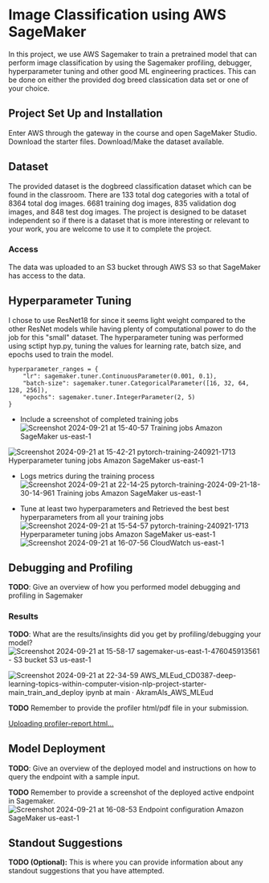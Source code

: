 # Image Classification using AWS SageMaker

In this project, we use AWS Sagemaker to train a pretrained model that can perform image classification by using the Sagemaker profiling, debugger, hyperparameter tuning and other good ML engineering practices. This can be done on either the provided dog breed classication data set or one of your choice.

## Project Set Up and Installation
Enter AWS through the gateway in the course and open SageMaker Studio. 
Download the starter files.
Download/Make the dataset available. 

## Dataset
The provided dataset is the dogbreed classification dataset which can be found in the classroom. There are 133 total dog categories with a total of 8364 total dog images.
6681 training dog images, 835 validation dog images, and 848 test dog images. The project is designed to be dataset independent so if there is a dataset that is more interesting or relevant to your work, you are welcome to use it to complete the project.

### Access
The data was uploaded to an S3 bucket through AWS S3 so that SageMaker has access to the data. 

## Hyperparameter Tuning
I chose to use ResNet18 for since it seems light weight compared to the other ResNet models while having plenty of computational power to do the job for this "small" dataset. The hyperparameter tuning was performed using sctipt hyp.py, tuning the values for learning rate, batch size, and epochs used to train the model.
```
hyperparameter_ranges = {
    "lr": sagemaker.tuner.ContinuousParameter(0.001, 0.1),
    "batch-size": sagemaker.tuner.CategoricalParameter([16, 32, 64, 128, 256]),
    "epochs": sagemaker.tuner.IntegerParameter(2, 5)
}
```

- Include a screenshot of completed training jobs
![Screenshot 2024-09-21 at 15-40-57 Training jobs Amazon SageMaker us-east-1](https://github.com/user-attachments/assets/de7a71bf-688a-4f9c-b95e-2b342fe8a640)


![Screenshot 2024-09-21 at 15-42-21 pytorch-training-240921-1713 Hyperparameter tuning jobs Amazon SageMaker us-east-1](https://github.com/user-attachments/assets/936e0e8a-d58f-4e43-8b5c-b09ee148a765)

- Logs metrics during the training process
![Screenshot 2024-09-21 at 22-14-25 pytorch-training-2024-09-21-18-30-14-961 Training jobs Amazon SageMaker us-east-1](https://github.com/user-attachments/assets/c56a1111-ef4a-4365-b3f5-3384c1f77280)

- Tune at least two hyperparameters and Retrieved the best best hyperparameters from all your training jobs
![Screenshot 2024-09-21 at 15-54-57 pytorch-training-240921-1713 Hyperparameter tuning jobs Amazon SageMaker us-east-1](https://github.com/user-attachments/assets/46b0c205-8cfb-4901-90f1-c5b7f3ff07e7)
![Screenshot 2024-09-21 at 16-07-56 CloudWatch us-east-1](https://github.com/user-attachments/assets/3b8e0e52-3ff7-4f46-ba82-e10009c5599d)


## Debugging and Profiling
**TODO**: Give an overview of how you performed model debugging and profiling in Sagemaker

### Results
**TODO**: What are the results/insights did you get by profiling/debugging your model?
![Screenshot 2024-09-21 at 15-58-17 sagemaker-us-east-1-476045913561 - S3 bucket S3 us-east-1](https://github.com/user-attachments/assets/14685240-321a-4aea-b2ed-b21d97f848b2)

![Screenshot 2024-09-21 at 22-34-59 AWS_MLEud_CD0387-deep-learning-topics-within-computer-vision-nlp-project-starter-main_train_and_deploy ipynb at main · AkramAls_AWS_MLEud](https://github.com/user-attachments/assets/0813fd06-697c-440f-a11b-7dac5f551ede)


**TODO** Remember to provide the profiler html/pdf file in your submission.

[Uploading profiler-report.html…]()

## Model Deployment
**TODO**: Give an overview of the deployed model and instructions on how to query the endpoint with a sample input.

**TODO** Remember to provide a screenshot of the deployed active endpoint in Sagemaker.
![Screenshot 2024-09-21 at 16-08-53 Endpoint configuration Amazon SageMaker us-east-1](https://github.com/user-attachments/assets/5ed2e4cf-0920-4a27-a470-2787a2fd9a45)

## Standout Suggestions
**TODO (Optional):** This is where you can provide information about any standout suggestions that you have attempted.
